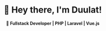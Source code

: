 <h1 align="center">👋 Hey there, I'm Duulat!</h1>

<p align="center">
  🚀 <strong>Fullstack Developer | PHP | Laravel | Vue.js</strong>  
</p>

</p>


